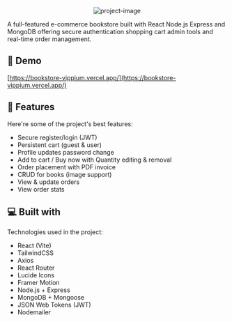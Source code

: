 <p align="center"><img src="https://socialify.git.ci/vippium/Bookstore-Management-System/image?custom_description=&amp;custom_language=React&amp;description=1&amp;font=Jost&amp;language=1&amp;name=1&amp;pattern=Transparent&amp;theme=Auto" alt="project-image"></p>

<p id="description">A full-featured e-commerce bookstore built with React Node.js Express and MongoDB offering secure authentication shopping cart admin tools and real-time order management.</p>

<h2>🚀 Demo</h2>

[https://bookstore-vippium.vercel.app/](https://bookstore-vippium.vercel.app/)

  
  
<h2>🧐 Features</h2>

Here're some of the project's best features:

*   Secure register/login (JWT)
*   Persistent cart (guest & user)
*   Profile updates password change
*   Add to cart / Buy now with Quantity editing & removal
*   Order placement with PDF invoice
*   CRUD for books (image support)
*   View & update orders
*   View order stats

  
  
<h2>💻 Built with</h2>

Technologies used in the project:

*   React (Vite)
*   TailwindCSS
*   Axios
*   React Router
*   Lucide Icons
*   Framer Motion
*   Node.js + Express
*   MongoDB + Mongoose
*   JSON Web Tokens (JWT)
*   Nodemailer

